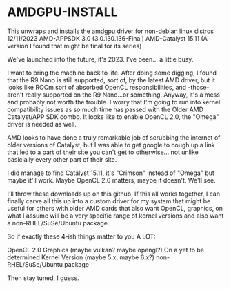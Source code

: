 # AMDGPU-INSTALL
This unwraps and installs the amdgpu driver for non-debian linux distros
12/11/2023
AMD-APPSDK 3.0 (3.0.130.136-Final)
AMD-Catalyst 15.11 (A version I found that might be final for its series)

We've launched into the future, it's 2023.  I've been... a little busy.

I want to bring the machine back to life.  After doing some digging, I found that the R9 Nano is still supported, sort of, by the latest AMD driver, but it looks like ROCm sort of absorbed OpenCL responsibilities, and -those- aren't really supported on the R9 Nano...or something.
Anyway, it's a mess and probably not worth the trouble.  I worry that I'm going to run into kernel compatibility issues as so much time has passed with the Older AMD Catalyst/APP SDK combo.  It looks like to enable OpenCL 2.0, the "Omega" driver is needed as well.

AMD looks to have done a truly remarkable job of scrubbing the internet of older versions of Catalyst, but I was able to get google to cough up a link that led to a part of their site you can't get to otherwise... not unlike basicially every other part of their site.

I did manage to find Catalyst 15.11, it's "Crimson" instead of "Omega" but maybe it'll work.  Maybe OpenCL 2.0 matters, maybe it doesn't.  We'll see.

I'll throw these downloads up on this github.  If this all works together, I can finally carve all this up into a custom driver for my system that might be useful for others with older AMD cards that also want OpenCL, graphics, on what I assume will be a very specific range of kernel versions and also want a non-RHEL/SuSe/Ubuntu package.

So if exactly these 4-ish things matter to you A LOT:

OpenCL 2.0
Graphics  (maybe vulkan?  maybe opengl?)
On a yet to be determined Kernel Version (maybe 5.x, maybe 6.x?)
non-RHEL/SuSe/Ubuntu package

Then stay tuned, I guess.
